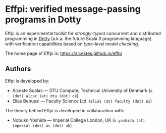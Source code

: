 # Effpi: verified message-passing programs in Dotty

Effpi is an experimental toolkit for _strongly-typed_ concurrent and
distributed programming in [Dotty](https://dotty.epfl.ch/) (a.k.a. the
future Scala 3 programming language), with verification capabilities
based on _type-level model checking_.

The home page of Effpi is: <https://alcestes.github.io/effpi>

## Authors

Effpi is developed by:

  * Alceste Scalas — DTU Compute, Technical University of Denmark
    (`a (dot) alcsc (at) dtu (dot) dk`)
  * Elias Benussi — Faculty Science Ltd.
    (`elias (at) faculty (dot) ai`)

The theory behind Effpi is developed in collaboration with:

  * Nobuko Yoshida — Imperial College London, UK
   (`n.yoshida (at) imperial (dot) ac (dot) uk`)
